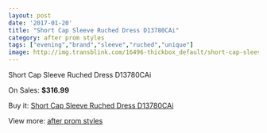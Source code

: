 ```yaml
---
layout: post
date: '2017-01-20'
title: "Short Cap Sleeve Ruched Dress D13780CAi"
category: after prom styles
tags: ["evening","brand","sleeve","ruched","unique"]
image: http://img.transblink.com/16496-thickbox_default/short-cap-sleeve-ruched-dress-d13780cai.jpg
---
```

Short Cap Sleeve Ruched Dress D13780CAi

On Sales: **$316.99**
<a href="https://www.transblink.com/en/after-prom-styles/5217-short-cap-sleeve-ruched-dress-d13780cai.html"><amp-img layout="responsive" width="600" height="600" src="//img.transblink.com/16496-thickbox_default/short-cap-sleeve-ruched-dress-d13780cai.jpg" alt="Short Cap Sleeve Ruched Dress D13780CAi 0" /></a>
<a href="https://www.transblink.com/en/after-prom-styles/5217-short-cap-sleeve-ruched-dress-d13780cai.html"><amp-img layout="responsive" width="600" height="600" src="//img.transblink.com/16498-thickbox_default/short-cap-sleeve-ruched-dress-d13780cai.jpg" alt="Short Cap Sleeve Ruched Dress D13780CAi 1" /></a>
<a href="https://www.transblink.com/en/after-prom-styles/5217-short-cap-sleeve-ruched-dress-d13780cai.html"><amp-img layout="responsive" width="600" height="600" src="//img.transblink.com/16497-thickbox_default/short-cap-sleeve-ruched-dress-d13780cai.jpg" alt="Short Cap Sleeve Ruched Dress D13780CAi 2" /></a>

Buy it: [Short Cap Sleeve Ruched Dress D13780CAi](https://www.transblink.com/en/after-prom-styles/5217-short-cap-sleeve-ruched-dress-d13780cai.html "Short Cap Sleeve Ruched Dress D13780CAi")

View more: [after prom styles](https://www.transblink.com/en/55-after-prom-styles "after prom styles")